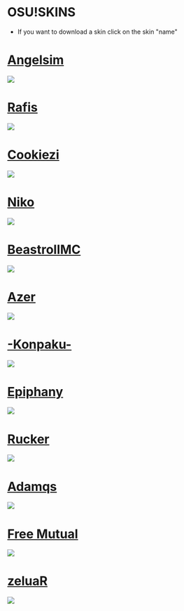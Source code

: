 # OSU!SKINS
* If you want to download a skin click on the skin "name"
# [Angelsim](https://puu.sh/vHfD9/44835b2709.osk)
![](https://osu.ppy.sh/ss/8077929)
# [Rafis](http://puu.sh/pDnzg/2d2dacfc85.osk)
![](https://osu.ppy.sh/ss/8078067)
# [Cookiezi](https://ndb.moe/cxr)
![](https://osu.ppy.sh/ss/8078116)
# [Niko](https://a.pomf.cat/lpluon.osk)
![](https://osu.ppy.sh/ss/8078152)
# [BeastrollMC](https://puu.sh/s5OS4/e2031fe8b4.osk)
![](https://osu.ppy.sh/ss/8078186)
# [Azer](http://puu.sh/tfwWo/9e0ce8337f.osk)
![](https://osu.ppy.sh/ss/8078223)
# [-Konpaku-](https://fs13n1.sendspace.com/dl/edecb154506ea0599c35a781fc0e44e1/59173ef945b8a98e/qpaza9/%21%20Xilver%202017.osk)
![](https://osu.ppy.sh/ss/8078266)
# [Epiphany](https://puu.sh/t0Cpj/02e8905714.osk)
![](https://osu.ppy.sh/ss/8078296)
# [Rucker](https://puu.sh/uF8pE.osk)
![](https://osu.ppy.sh/ss/8078313)
# [Adamqs](http://puu.sh/unXjY/568ffc876b.osk)
![](https://osu.ppy.sh/ss/8078329)
# [Free Mutual](http://puu.sh/tlAEA/537aa94700.osk)
![](https://osu.ppy.sh/ss/8078445)
# [zeluaR](https://puu.sh/vOR82/7da4c15056.osk)
![](https://osu.ppy.sh/ss/8078490)